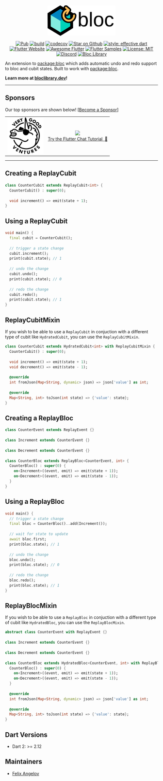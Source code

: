 <p align="center"><img src="https://raw.githubusercontent.com/felangel/bloc/master/docs/assets/replay_bloc_logo_full.png" height="100" alt="ReplayBloc"></p>

<p align="center">
  <a href="https://pub.dev/packages/replay_bloc"><img src="https://img.shields.io/pub/v/replay_bloc.svg" alt="Pub"></a>
  <a href="https://github.com/felangel/bloc/actions"><img src="https://github.com/felangel/bloc/workflows/build/badge.svg" alt="build"></a>
  <a href="https://codecov.io/gh/felangel/bloc"><img src="https://codecov.io/gh/felangel/Bloc/branch/master/graph/badge.svg" alt="codecov"></a>
  <a href="https://github.com/felangel/bloc"><img src="https://img.shields.io/github/stars/felangel/bloc.svg?style=flat&logo=github&colorB=deeppink&label=stars" alt="Star on Github"></a>
  <a href="https://github.com/tenhobi/effective_dart"><img src="https://img.shields.io/badge/style-effective_dart-40c4ff.svg" alt="style: effective dart"></a>
  <a href="https://flutter.dev/docs/development/data-and-backend/state-mgmt/options#bloc--rx"><img src="https://img.shields.io/badge/flutter-website-deepskyblue.svg" alt="Flutter Website"></a>
  <a href="https://github.com/Solido/awesome-flutter#standard"><img src="https://img.shields.io/badge/awesome-flutter-blue.svg?longCache=true" alt="Awesome Flutter"></a>
  <a href="https://fluttersamples.com"><img src="https://img.shields.io/badge/flutter-samples-teal.svg?longCache=true" alt="Flutter Samples"></a>
  <a href="https://opensource.org/licenses/MIT"><img src="https://img.shields.io/badge/license-MIT-purple.svg" alt="License: MIT"></a>
  <a href="https://discord.gg/bloc"><img src="https://img.shields.io/discord/649708778631200778.svg?logo=discord&color=blue" alt="Discord"></a>
  <a href="https://github.com/felangel/bloc"><img src="https://tinyurl.com/bloc-library" alt="Bloc Library"></a>
</p>

An extension to [package:bloc](https://github.com/felangel/bloc) which adds automatic undo and redo support to bloc and cubit states. Built to work with [package:bloc](https://pub.dev/packages/bloc).

**Learn more at [bloclibrary.dev](https://bloclibrary.dev)!**

---

## Sponsors

Our top sponsors are shown below! [[Become a Sponsor](https://github.com/sponsors/felangel)]

<table>    
    <tbody>
        <tr>
            <td align="center">
                <a href="https://verygood.ventures"><img src="https://raw.githubusercontent.com/felangel/bloc/master/docs/assets/vgv_logo.png" width="120"/></a>
            </td>
            <td align="center">
                <a href="https://getstream.io/chat/flutter/tutorial/?utm_source=https://github.com/felangel/bloc&utm_medium=github&utm_content=developer&utm_term=flutter" target="_blank"><img width="250px" src="https://stream-blog.s3.amazonaws.com/blog/wp-content/uploads/fc148f0fc75d02841d017bb36e14e388/Stream-logo-with-background-.png"/></a><br/><span><a href="https://getstream.io/chat/flutter/tutorial/?utm_source=https://github.com/felangel/bloc&utm_medium=github&utm_content=developer&utm_term=flutter" target="_blank">Try the Flutter Chat Tutorial &nbsp💬</a></span>
            </td>            
        </tr>
    </tbody>
</table>

---

## Creating a ReplayCubit

```dart
class CounterCubit extends ReplayCubit<int> {
  CounterCubit() : super(0);

  void increment() => emit(state + 1);
}
```

## Using a ReplayCubit

```dart
void main() {
  final cubit = CounterCubit();

  // trigger a state change
  cubit.increment();
  print(cubit.state); // 1

  // undo the change
  cubit.undo();
  print(cubit.state); // 0

  // redo the change
  cubit.redo();
  print(cubit.state); // 1
}
```

## ReplayCubitMixin

If you wish to be able to use a `ReplayCubit` in conjuction with a different type of cubit like `HydratedCubit`, you can use the `ReplayCubitMixin`.

```dart
class CounterCubit extends HydratedCubit<int> with ReplayCubitMixin {
  CounterCubit() : super(0);

  void increment() => emit(state + 1);
  void decrement() => emit(state - 1);

  @override
  int fromJson(Map<String, dynamic> json) => json['value'] as int;

  @override
  Map<String, int> toJson(int state) => {'value': state};
}
```

## Creating a ReplayBloc

```dart
class CounterEvent extends ReplayEvent {}

class Increment extends CounterEvent {}

class Decrement extends CounterEvent {}

class CounterBloc extends ReplayBloc<CounterEvent, int> {
  CounterBloc() : super(0) {
    on<Increment>((event, emit) => emit(state + 1));
    on<Decrement>((event, emit) => emit(state - 1));
  }
}
```

## Using a ReplayBloc

```dart
void main() {
  // trigger a state change
  final bloc = CounterBloc()..add(Increment());

  // wait for state to update
  await bloc.first;
  print(bloc.state); // 1

  // undo the change
  bloc.undo();
  print(bloc.state); // 0

  // redo the change
  bloc.redo();
  print(bloc.state); // 1
}
```

## ReplayBlocMixin

If you wish to be able to use a `ReplayBloc` in conjuction with a different type of cubit like `HydratedBloc`, you can use the `ReplayBlocMixin`.

```dart
abstract class CounterEvent with ReplayEvent {}

class Increment extends CounterEvent {}

class Decrement extends CounterEvent {}

class CounterBloc extends HydratedBloc<CounterEvent, int> with ReplayBlocMixin {
  CounterBloc() : super(0) {
    on<Increment>((event, emit) => emit(state + 1));
    on<Decrement>((event, emit) => emit(state - 1));
  }

  @override
  int fromJson(Map<String, dynamic> json) => json['value'] as int;

  @override
  Map<String, int> toJson(int state) => {'value': state};
}
```

## Dart Versions

- Dart 2: >= 2.12

## Maintainers

- [Felix Angelov](https://github.com/felangel)
